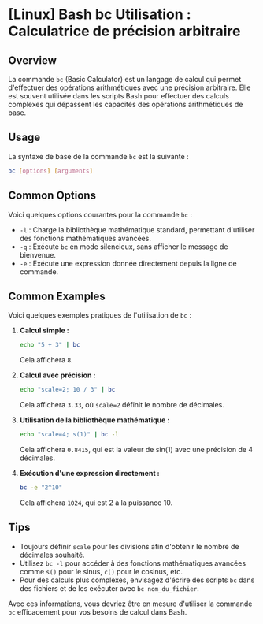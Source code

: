 # [Linux] Bash bc Utilisation : Calculatrice de précision arbitraire

## Overview
La commande `bc` (Basic Calculator) est un langage de calcul qui permet d'effectuer des opérations arithmétiques avec une précision arbitraire. Elle est souvent utilisée dans les scripts Bash pour effectuer des calculs complexes qui dépassent les capacités des opérations arithmétiques de base.

## Usage
La syntaxe de base de la commande `bc` est la suivante :

```bash
bc [options] [arguments]
```

## Common Options
Voici quelques options courantes pour la commande `bc` :

- `-l` : Charge la bibliothèque mathématique standard, permettant d'utiliser des fonctions mathématiques avancées.
- `-q` : Exécute `bc` en mode silencieux, sans afficher le message de bienvenue.
- `-e` : Exécute une expression donnée directement depuis la ligne de commande.

## Common Examples
Voici quelques exemples pratiques de l'utilisation de `bc` :

1. **Calcul simple :**
   ```bash
   echo "5 + 3" | bc
   ```
   Cela affichera `8`.

2. **Calcul avec précision :**
   ```bash
   echo "scale=2; 10 / 3" | bc
   ```
   Cela affichera `3.33`, où `scale=2` définit le nombre de décimales.

3. **Utilisation de la bibliothèque mathématique :**
   ```bash
   echo "scale=4; s(1)" | bc -l
   ```
   Cela affichera `0.8415`, qui est la valeur de sin(1) avec une précision de 4 décimales.

4. **Exécution d'une expression directement :**
   ```bash
   bc -e "2^10"
   ```
   Cela affichera `1024`, qui est 2 à la puissance 10.

## Tips
- Toujours définir `scale` pour les divisions afin d'obtenir le nombre de décimales souhaité.
- Utilisez `bc -l` pour accéder à des fonctions mathématiques avancées comme `s()` pour le sinus, `c()` pour le cosinus, etc.
- Pour des calculs plus complexes, envisagez d'écrire des scripts `bc` dans des fichiers et de les exécuter avec `bc nom_du_fichier`.

Avec ces informations, vous devriez être en mesure d'utiliser la commande `bc` efficacement pour vos besoins de calcul dans Bash.